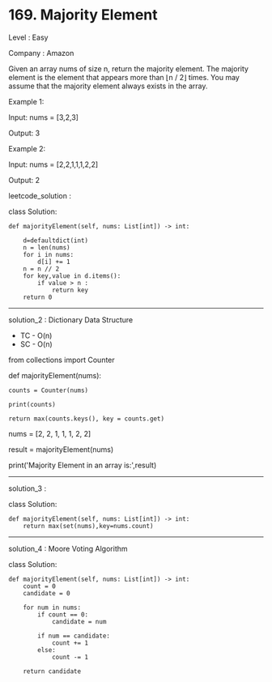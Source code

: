# 169. Majority Element
Level : Easy

Company : Amazon

Given an array nums of size n, return the majority element.
The majority element is the element that appears more than ⌊n / 2⌋ times. You may assume that the majority element always exists in the array.

Example 1:

Input: nums = [3,2,3]

Output: 3

Example 2:

Input: nums = [2,2,1,1,1,2,2]

Output: 2


leetcode_solution :

class Solution:

    def majorityElement(self, nums: List[int]) -> int:
    
        d=defaultdict(int)
        n = len(nums)
        for i in nums:
            d[i] += 1
        n = n // 2
        for key,value in d.items():
            if value > n :
                return key            
        return 0       

________________________________________________________________________________________________


solution_2 :  Dictionary Data Structure
- TC - O(n)
- SC - O(n)

from collections import Counter

def majorityElement(nums):

    counts = Counter(nums)

    print(counts)
    
    return max(counts.keys(), key = counts.get)

nums = [2, 2, 1, 1, 1, 2, 2]

result = majorityElement(nums)

print('Majority Element in an array is:',result)

________________________________________________________________________________________________


solution_3 :

class Solution:

    def majorityElement(self, nums: List[int]) -> int:
        return max(set(nums),key=nums.count)

________________________________________________________________________________________________

solution_4 : Moore Voting Algorithm

class Solution:

    def majorityElement(self, nums: List[int]) -> int:
        count = 0
        candidate = 0
        
        for num in nums:
            if count == 0:
                candidate = num
            
            if num == candidate:
                count += 1
            else:
                count -= 1
        
        return candidate







